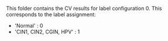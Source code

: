 This folder contains the CV results for label configuration 0. This corresponds to the label assignment:
- 'Normal' : 0
- 'CIN1, CIN2, CGIN, HPV' : 1
